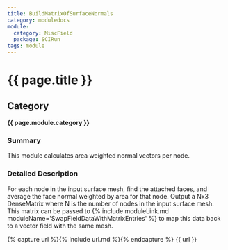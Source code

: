 ```yaml
---
title: BuildMatrixOfSurfaceNormals
category: moduledocs
module:
  category: MiscField
  package: SCIRun
tags: module
---
```


# {{ page.title }}

## Category

**{{ page.module.category }}**

### Summary

This module calculates area weighted normal vectors per node.

### Detailed Description

For each node in the input surface mesh, find the attached faces, and average the face normal weighted by area for that node. Output a Nx3 DenseMatrix where N is the number of nodes in the input surface mesh. This matrix can be passed to {% include moduleLink.md moduleName='SwapFieldDataWithMatrixEntries' %} to map this data back to a vector field with the same mesh.

{% capture url %}{% include url.md %}{% endcapture %}
{{ url }}
